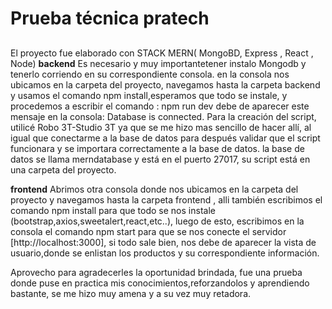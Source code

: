 # Prueba técnica pratech

## 
El proyecto fue elaborado con STACK MERN( MongoBD, Express , React , Node)
**backend**
Es necesario y muy importantetener instalo Mongodb y tenerlo corriendo en su correspondiente consola.
en la consola nos ubicamos en la carpeta del proyecto, navegamos hasta la carpeta backend y usamos el comando npm install,esperamos que todo se instale, y procedemos a escribir el comando : npm run dev
debe de aparecer este mensaje en la consola: Database is connected.
Para la creación del script, utilicé Robo 3T-Studio 3T ya que se me hizo mas sencillo de hacer allí, al igual que conectarme  a la  base de datos  para después  validar que el script funcionara y se importara correctamente a la base de datos.
la base de datos se llama merndatabase y está en el puerto 27017, su script está en una carpeta del proyecto.

**frontend**
Abrimos otra consola donde nos ubicamos en la carpeta del proyecto y navegamos hasta la carpeta frontend , alli también escribimos el comando npm install para que todo se nos instale (bootstrap,axios,sweetalert,react,etc..), luego de esto, escribimos en la consola el comando npm start para que se nos conecte el servidor [http://localhost:3000], si todo sale bien, nos debe de aparecer la vista de usuario,donde se  enlistan los productos y su correspondiente información.


Aprovecho para agradecerles la oportunidad brindada, fue una prueba donde puse en practica mis conocimientos,reforzandolos y aprendiendo bastante, se me hizo muy amena y a su vez muy retadora.







